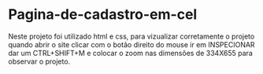 # Pagina-de-cadastro-em-cel
Neste projeto  foi utilizado html e css, para vizualizar corretamente o projeto quando abrir  o site clicar com o botão direito do mouse ir em INSPECIONAR dar um CTRL+SHIFT+M e colocar o zoom nas dimensões de 334X655 para observar o projeto.
